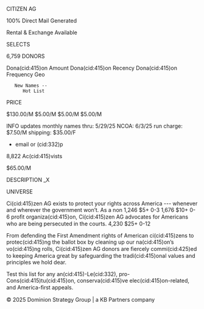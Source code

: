 CITIZEN AG

100% Direct Mail Generated

Rental & Exchange Available

SELECTS

6,759 DONORS

Dona(cid:415)on Amount
Dona(cid:415)on Recency
Dona(cid:415)on Frequency
Geo

       New Names --
          Hot List

PRICE

 $130.00/M
     $5.00/M
     $5.00/M
     $5.00/M

INFO
updates monthly
names thru: 5/29/25
NCOA: 6/3/25
run charge: $7.50/M
shipping:  $35.00/F
   * email or (cid:332)p

8,822 Ac(cid:415)vists

   $65.00/M

DESCRIPTION                                                                             _X

UNIVERSE

Ci(cid:415)zen AG exists to protect your rights across America ---
whenever and wherever the government won’t.  As a non
           1,246       $5+ 0-3
           1,676     $10+ 0-6
proﬁt organiza(cid:415)on, Ci(cid:415)zen AG advocates for Americans who
are being persecuted in the courts.                                                                    4,230   $25+ 0-12

From defending the First Amendment rights of American
ci(cid:415)zens to protec(cid:415)ng the ballot box by cleaning up our
na(cid:415)on’s vo(cid:415)ng rolls, Ci(cid:415)zen AG donors are ﬁercely commi(cid:425)ed
to keeping America great by safeguarding the tradi(cid:415)onal
values and principles we hold dear.

Test this list for any an(cid:415)-Le(cid:332), pro-Cons(cid:415)tu(cid:415)on, conserva(cid:415)ve
elec(cid:415)on-related, and America-ﬁrst appeals.

© 2025 Dominion Strategy Group | a KB Partners company

